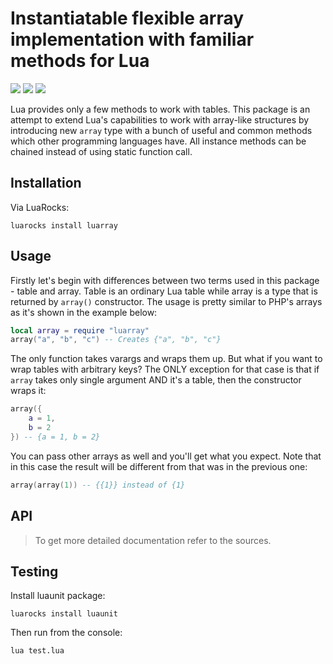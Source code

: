 # Instantiatable flexible array implementation with familiar methods for Lua
![](https://img.shields.io/github/license/stein197/luarray)
![](https://img.shields.io/github/v/tag/stein197/luarray?label=Version)
![](https://img.shields.io/luarocks/v/stein197/luarray)

Lua provides only a few methods to work with tables. This package is an attempt to extend Lua's capabilities to work with array-like structures by introducing new `array` type with a bunch of useful and common methods which other programming languages have. All instance methods can be chained instead of using static function call.

## Installation
Via LuaRocks:
```
luarocks install luarray
```

## Usage
Firstly let's begin with differences between two terms used in this package - table and array. Table is an ordinary Lua table while array is a type that is returned by `array()` constructor. The usage is pretty similar to PHP's arrays as it's shown in the example below:
```lua
local array = require "luarray"
array("a", "b", "c") -- Creates {"a", "b", "c"}
```
The only function takes varargs and wraps them up. But what if you want to wrap tables with arbitrary keys? The ONLY
exception for that case is that if `array` takes only single argument AND it's a table, then the constructor wraps it:
```lua
array({
	a = 1,
	b = 2
}) -- {a = 1, b = 2}
```
You can pass other arrays as well and you'll get what you expect. Note that in this case the result will be different from that was in the previous one:
```lua
array(array(1)) -- {{1}} instead of {1}
```

## API

> To get more detailed documentation refer to the sources.

## Testing
Install luaunit package:
```
luarocks install luaunit
```

Then run from the console:
```
lua test.lua
```
